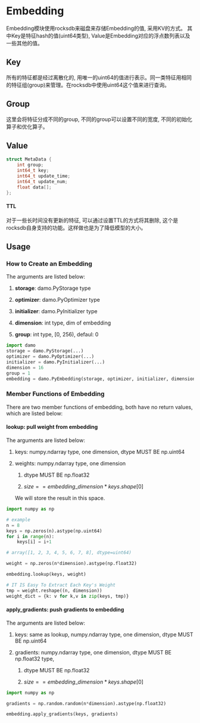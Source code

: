 
# Embedding

Embedding模块使用rocksdb来磁盘来存储Embedding的值, 采用KV的方式。 其中Key是特征hash的值(uint64类型), Value是Embedding对应的浮点数列表以及一些其他的值。

## Key

所有的特征都是经过离散化的, 用唯一的uint64的值进行表示。同一类特征用相同的特征组(group)来管理。在rocksdb中使用uint64这个值来进行查询。

## Group

这里会将特征分成不同的group, 不同的group可以设置不同的宽度, 不同的初始化算子和优化算子。

## Value

```c++
struct MetaData {
    int group; 
    int64_t key;
    int64_t update_time;
    int64_t update_num;
    float data[];
};
```

#### TTL

对于一些长时间没有更新的特征, 可以通过设置TTL的方式将其删除, 这个是rocksdb自身支持的功能。这样做也是为了降低模型的大小。

## Usage

### How to Create an Embedding

The arguments are listed below:

1. **storage**: damo.PyStorage type

2. **optimizer**: damo.PyOptimizer type

3. **initializer**: damo.PyInitializer type

4. **dimension**: int type, dim of embedding

5. **group**: int type, [0, 256), defaul: 0

```python
import damo
storage = damo.PyStorage(...)
optimizer = damo.PyOptimizer(...)
initializer = damo.PyInitializer(...)
dimension = 16
group = 1
embedding = damo.PyEmbedding(storage, optimizer, initializer, dimension, group)
```

### Member Functions of Embedding

There are two member functions of embedding, both have no return values, which are listed below:

#### lookup: pull weight from embedding

The arguments are listed below:

1. keys: numpy.ndarray type, one dimension, dtype MUST BE np.uint64

2. weights: numpy.ndarray type, one dimension
   
   1. dtype MUST BE np.float32
   
   2. $size == embedding\_dimension * keys.shape[0]$
   
   We will store the result in this space. 

```python
import numpy as np

# example
n = 8
keys = np.zeros(n).astype(np.uint64)
for i in range(n):
    keys[i] = i+1

# array([1, 2, 3, 4, 5, 6, 7, 8], dtype=uint64)

weight = np.zeros(n*dimension).astype(np.float32)

embedding.lookup(keys, weight)

# IT IS Easy To Extract Each Key's Weight
tmp = weight.reshape((n, dimension))
weight_dict = {k: v for k,v in zip(keys, tmp)}
```

#### apply_gradients: push gradients to embedding

The arguments are listed below:

1. keys: same as lookup, numpy.ndarray type, one dimension, dtype MUST BE np.uint64

2. gradients: numpy.ndarray type, one dimension, dtype MUST BE np.float32 type, 
   
   1. dtype MUST BE np.float32
   
   2. $size == embedding\_dimension * keys.shape[0]$

```python
import numpy as np

gradients = np.random.random(n*dimension).astype(np.float32)

embedding.apply_gradients(keys, gradients)
```